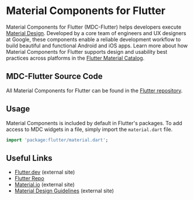 # Material Components for Flutter

Material Components for Flutter (MDC-Flutter) helps developers execute [Material Design](https://www.material.io). Developed by a core team of engineers and UX designers at Google, these components enable a reliable development workflow to build beautiful and functional Android and iOS apps. Learn more about how Material Components for Flutter supports design and usability best practices across platforms in the [Flutter Material Catalog](https://flutter.dev/docs/development/ui/widgets/material).

## MDC-Flutter Source Code

All Material Components for Flutter can be found in the [Flutter repository](https://github.com/flutter/flutter/tree/master/packages/flutter/lib/src/material).

## Usage

Material Components is included by default in Flutter's packages. To add access to MDC widgets in a file, simply import the `material.dart` file.

``` dart
import 'package:flutter/material.dart';
```

## Useful Links

- [Flutter.dev](https://flutter.dev) (external site)
- [Flutter Repo](https://github.com/flutter/flutter)
- [Material.io](https://www.material.io) (external site)
- [Material Design Guidelines](https://material.io/guidelines) (external site)

